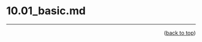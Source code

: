 <a name="topage"></a>

# 10.01_basic.md



-----

<p align="right">(<a href="#topage">back to top</a>)</p>
<br/>
<br/>
